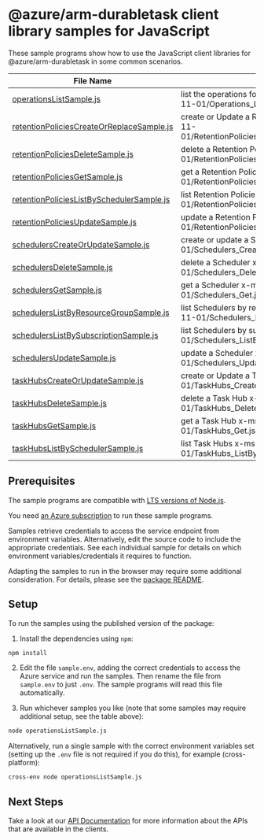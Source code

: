 # @azure/arm-durabletask client library samples for JavaScript

These sample programs show how to use the JavaScript client libraries for @azure/arm-durabletask in some common scenarios.

| **File Name**                                                                       | **Description**                                                                                                          |
| ----------------------------------------------------------------------------------- | ------------------------------------------------------------------------------------------------------------------------ |
| [operationsListSample.js][operationslistsample]                                     | list the operations for the provider x-ms-original-file: 2025-11-01/Operations_List.json                                 |
| [retentionPoliciesCreateOrReplaceSample.js][retentionpoliciescreateorreplacesample] | create or Update a Retention Policy x-ms-original-file: 2025-11-01/RetentionPolicies_CreateOrReplace_MaximumSet_Gen.json |
| [retentionPoliciesDeleteSample.js][retentionpoliciesdeletesample]                   | delete a Retention Policy x-ms-original-file: 2025-11-01/RetentionPolicies_Delete_MaximumSet_Gen.json                    |
| [retentionPoliciesGetSample.js][retentionpoliciesgetsample]                         | get a Retention Policy x-ms-original-file: 2025-11-01/RetentionPolicies_Get_MaximumSet_Gen.json                          |
| [retentionPoliciesListBySchedulerSample.js][retentionpolicieslistbyschedulersample] | list Retention Policies x-ms-original-file: 2025-11-01/RetentionPolicies_ListByScheduler_MaximumSet_Gen.json             |
| [retentionPoliciesUpdateSample.js][retentionpoliciesupdatesample]                   | update a Retention Policy x-ms-original-file: 2025-11-01/RetentionPolicies_Update_MaximumSet_Gen.json                    |
| [schedulersCreateOrUpdateSample.js][schedulerscreateorupdatesample]                 | create or update a Scheduler x-ms-original-file: 2025-11-01/Schedulers_CreateOrUpdate.json                               |
| [schedulersDeleteSample.js][schedulersdeletesample]                                 | delete a Scheduler x-ms-original-file: 2025-11-01/Schedulers_Delete.json                                                 |
| [schedulersGetSample.js][schedulersgetsample]                                       | get a Scheduler x-ms-original-file: 2025-11-01/Schedulers_Get.json                                                       |
| [schedulersListByResourceGroupSample.js][schedulerslistbyresourcegroupsample]       | list Schedulers by resource group x-ms-original-file: 2025-11-01/Schedulers_ListByResourceGroup.json                     |
| [schedulersListBySubscriptionSample.js][schedulerslistbysubscriptionsample]         | list Schedulers by subscription x-ms-original-file: 2025-11-01/Schedulers_ListBySubscription.json                        |
| [schedulersUpdateSample.js][schedulersupdatesample]                                 | update a Scheduler x-ms-original-file: 2025-11-01/Schedulers_Update.json                                                 |
| [taskHubsCreateOrUpdateSample.js][taskhubscreateorupdatesample]                     | create or Update a Task Hub x-ms-original-file: 2025-11-01/TaskHubs_CreateOrUpdate.json                                  |
| [taskHubsDeleteSample.js][taskhubsdeletesample]                                     | delete a Task Hub x-ms-original-file: 2025-11-01/TaskHubs_Delete.json                                                    |
| [taskHubsGetSample.js][taskhubsgetsample]                                           | get a Task Hub x-ms-original-file: 2025-11-01/TaskHubs_Get.json                                                          |
| [taskHubsListBySchedulerSample.js][taskhubslistbyschedulersample]                   | list Task Hubs x-ms-original-file: 2025-11-01/TaskHubs_ListByScheduler.json                                              |

## Prerequisites

The sample programs are compatible with [LTS versions of Node.js](https://github.com/nodejs/release#release-schedule).

You need [an Azure subscription][freesub] to run these sample programs.

Samples retrieve credentials to access the service endpoint from environment variables. Alternatively, edit the source code to include the appropriate credentials. See each individual sample for details on which environment variables/credentials it requires to function.

Adapting the samples to run in the browser may require some additional consideration. For details, please see the [package README][package].

## Setup

To run the samples using the published version of the package:

1. Install the dependencies using `npm`:

```bash
npm install
```

2. Edit the file `sample.env`, adding the correct credentials to access the Azure service and run the samples. Then rename the file from `sample.env` to just `.env`. The sample programs will read this file automatically.

3. Run whichever samples you like (note that some samples may require additional setup, see the table above):

```bash
node operationsListSample.js
```

Alternatively, run a single sample with the correct environment variables set (setting up the `.env` file is not required if you do this), for example (cross-platform):

```bash
cross-env node operationsListSample.js
```

## Next Steps

Take a look at our [API Documentation][apiref] for more information about the APIs that are available in the clients.

[operationslistsample]: https://github.com/Azure/azure-sdk-for-js/blob/main/sdk/durabletask/arm-durabletask/samples/v1/javascript/operationsListSample.js
[retentionpoliciescreateorreplacesample]: https://github.com/Azure/azure-sdk-for-js/blob/main/sdk/durabletask/arm-durabletask/samples/v1/javascript/retentionPoliciesCreateOrReplaceSample.js
[retentionpoliciesdeletesample]: https://github.com/Azure/azure-sdk-for-js/blob/main/sdk/durabletask/arm-durabletask/samples/v1/javascript/retentionPoliciesDeleteSample.js
[retentionpoliciesgetsample]: https://github.com/Azure/azure-sdk-for-js/blob/main/sdk/durabletask/arm-durabletask/samples/v1/javascript/retentionPoliciesGetSample.js
[retentionpolicieslistbyschedulersample]: https://github.com/Azure/azure-sdk-for-js/blob/main/sdk/durabletask/arm-durabletask/samples/v1/javascript/retentionPoliciesListBySchedulerSample.js
[retentionpoliciesupdatesample]: https://github.com/Azure/azure-sdk-for-js/blob/main/sdk/durabletask/arm-durabletask/samples/v1/javascript/retentionPoliciesUpdateSample.js
[schedulerscreateorupdatesample]: https://github.com/Azure/azure-sdk-for-js/blob/main/sdk/durabletask/arm-durabletask/samples/v1/javascript/schedulersCreateOrUpdateSample.js
[schedulersdeletesample]: https://github.com/Azure/azure-sdk-for-js/blob/main/sdk/durabletask/arm-durabletask/samples/v1/javascript/schedulersDeleteSample.js
[schedulersgetsample]: https://github.com/Azure/azure-sdk-for-js/blob/main/sdk/durabletask/arm-durabletask/samples/v1/javascript/schedulersGetSample.js
[schedulerslistbyresourcegroupsample]: https://github.com/Azure/azure-sdk-for-js/blob/main/sdk/durabletask/arm-durabletask/samples/v1/javascript/schedulersListByResourceGroupSample.js
[schedulerslistbysubscriptionsample]: https://github.com/Azure/azure-sdk-for-js/blob/main/sdk/durabletask/arm-durabletask/samples/v1/javascript/schedulersListBySubscriptionSample.js
[schedulersupdatesample]: https://github.com/Azure/azure-sdk-for-js/blob/main/sdk/durabletask/arm-durabletask/samples/v1/javascript/schedulersUpdateSample.js
[taskhubscreateorupdatesample]: https://github.com/Azure/azure-sdk-for-js/blob/main/sdk/durabletask/arm-durabletask/samples/v1/javascript/taskHubsCreateOrUpdateSample.js
[taskhubsdeletesample]: https://github.com/Azure/azure-sdk-for-js/blob/main/sdk/durabletask/arm-durabletask/samples/v1/javascript/taskHubsDeleteSample.js
[taskhubsgetsample]: https://github.com/Azure/azure-sdk-for-js/blob/main/sdk/durabletask/arm-durabletask/samples/v1/javascript/taskHubsGetSample.js
[taskhubslistbyschedulersample]: https://github.com/Azure/azure-sdk-for-js/blob/main/sdk/durabletask/arm-durabletask/samples/v1/javascript/taskHubsListBySchedulerSample.js
[apiref]: https://learn.microsoft.com/javascript/api/@azure/arm-durabletask?view=azure-node-preview
[freesub]: https://azure.microsoft.com/free/
[package]: https://github.com/Azure/azure-sdk-for-js/tree/main/sdk/durabletask/arm-durabletask/README.md
